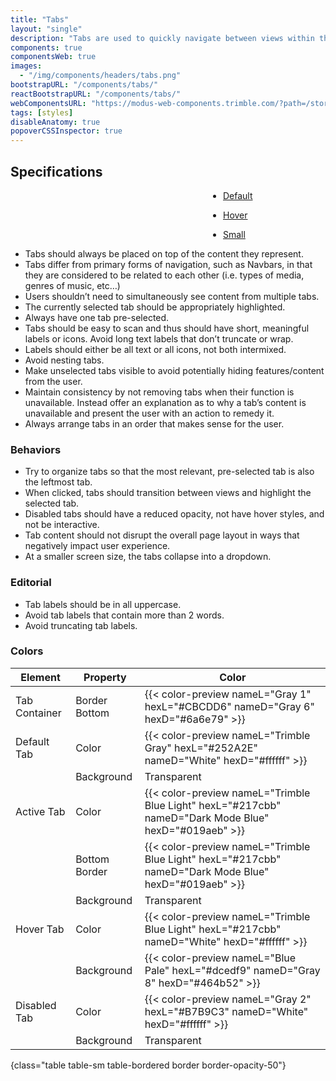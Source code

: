 ```yaml
---
title: "Tabs"
layout: "single"
description: "Tabs are used to quickly navigate between views within the same context."
components: true
componentsWeb: true
images:
  - "/img/components/headers/tabs.png"
bootstrapURL: "/components/tabs/"
reactBootstrapURL: "/components/tabs/"
webComponentsURL: "https://modus-web-components.trimble.com/?path=/story/components-tabs--default"
tags: [styles]
disableAnatomy: true
popoverCSSInspector: true
---
```


## Specifications

<div class="guide-example-block my-3 py-4 bg-secondary bg-opacity-10">
  <div class="guide-content-sample text-center">
    <div class="py-4">
      <ul class="nav nav-tabs mb-5 py-5 border-0" style="padding-left: 340px">
        <li class="nav-item pe-none">
          <a
            class="nav-link active pe-none"
            href="#"
            data-bs-placement="left"
            data-bs-toggle="popover"
            data-bs-custom-class="popover-css-inspector"
            data-css-inspector-hide="b hide-bc hide-us"
            data-bs-container=".guide-content-sample">Default</a>
        </li>
      </ul>
    </div>
    <div class="py-4">
      <ul class="nav nav-tabs mb-5 py-5 border-0" style="padding-left: 340px">
        <li class="nav-item pe-none">
          <a
            class="nav-link hover text-decoration-none pe-none"
            href="#"
            data-bs-placement="left"
            data-bs-toggle="popover"
            data-bs-custom-class="popover-css-inspector"
            data-css-inspector-hide="b hide-bc hide-m hide-h hide-us"
            data-bs-container=".guide-content-sample">Hover</a>
        </li>
      </ul>
    </div>
    <div class="py-4">
      <ul class="nav nav-tabs nav-tabs-sm py-5 border-0" style="padding-left: 340px">
        <li class="nav-item pe-none">
          <a
            class="nav-link active pe-none"
            data-bs-placement="left"
            data-bs-toggle="popover"
            data-bs-custom-class="popover-css-inspector"
            data-css-inspector-hide="b hide-bc hide-m hide-h hide-us"
            data-bs-container=".guide-content-sample"
            href="#">Small</a>
        </li>
      </ul>
    </div>
  </div>
</div>

- Tabs should always be placed on top of the content they represent.
- Tabs differ from primary forms of navigation, such as Navbars, in that they are considered to be related to each other (i.e. types of media, genres of music, etc…)
- Users shouldn’t need to simultaneously see content from multiple tabs.
- The currently selected tab should be appropriately highlighted.
- Always have one tab pre-selected.
- Tabs should be easy to scan and thus should have short, meaningful labels or icons. Avoid long text labels that don’t truncate or wrap.
- Labels should either be all text or all icons, not both intermixed.
- Avoid nesting tabs.
- Make unselected tabs visible to avoid potentially hiding features/content from the user.
- Maintain consistency by not removing tabs when their function is unavailable. Instead offer an explanation as to why a tab’s content is unavailable and present the user with an action to remedy it.
- Always arrange tabs in an order that makes sense for the user.

### Behaviors

- Try to organize tabs so that the most relevant, pre-selected tab is also the leftmost tab.
- When clicked, tabs should transition between views and highlight the selected tab.
- Disabled tabs should have a reduced opacity, not have hover styles, and not be interactive.
- Tab content should not disrupt the overall page layout in ways that negatively impact user experience.
- At a smaller screen size, the tabs collapse into a dropdown.

### Editorial

- Tab labels should be in all uppercase.
- Avoid tab labels that contain more than 2 words.
- Avoid truncating tab labels.

<style>
.popover,
.bs-popover-left {
  margin-left: -5rem !important;
}
[data-bs-theme="light"] .nav-tabs .nav-link.hover {
  background-color: #dcedf9 !important;
  isolation: isolate;
  border-color: var(--bs-nav-tabs-link-hover-border-color);
  border-bottom: .1875rem solid #dcedf9;
}

[data-bs-theme="dark"] .nav-tabs .nav-link.hover {
  color: #f1f1f6;
  background-color: #464b52 !important;
  border-bottom-color: #6a6e79 !important;
}
</style>

### Colors

<!-- prettier-ignore-start -->
| Element      | Property      | Color                                                                                                 |
| ------------ | ------------- | ----------------------------------------------------------------------------------------------------- |
| Tab Container | Border Bottom | {{< color-preview nameL="Gray 1" hexL="#CBCDD6" nameD="Gray 6" hexD="#6a6e79" >}}                    |
| Default Tab  | Color         | {{< color-preview nameL="Trimble Gray" hexL="#252A2E" nameD="White" hexD="#ffffff" >}}                |
|              | Background    | Transparent                                                                                           |
| Active Tab   | Color         | {{< color-preview nameL="Trimble Blue Light" hexL="#217cbb" nameD="Dark Mode Blue" hexD="#019aeb" >}} |
|              | Bottom Border | {{< color-preview nameL="Trimble Blue Light" hexL="#217cbb" nameD="Dark Mode Blue" hexD="#019aeb" >}} |
|              | Background    | Transparent                                                                                           |
| Hover Tab    | Color         | {{< color-preview nameL="Trimble Blue Light" hexL="#217cbb" nameD="White" hexD="#ffffff" >}}          |
|              | Background    | {{< color-preview nameL="Blue Pale" hexL="#dcedf9" nameD="Gray 8" hexD="#464b52" >}}                  |
| Disabled Tab | Color         | {{< color-preview nameL="Gray 2" hexL="#B7B9C3" nameD="White" hexD="#ffffff" >}}                      |
|              | Background    | Transparent                                                                                           |
{class="table table-sm table-bordered border border-opacity-50"}
<!-- prettier-ignore-end -->
